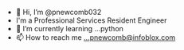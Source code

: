 - 👋 Hi, I’m @pnewcomb032
- I'm a Professional Services Resident Engineer
- 🌱 I’m currently learning ...python
- 📫 How to reach me ...pnewcomb@infoblox.com

<!---
pnewcomb032/pnewcomb032 is a ✨ special ✨ repository because its `README.md` (this file) appears on your GitHub profile.
You can click the Preview link to take a look at your changes.
--->
